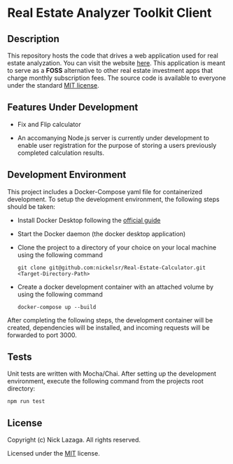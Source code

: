 <!-- prettier-ignore-start -->
# Real Estate Analyzer Toolkit Client


## Description

This repository hosts the code that drives a web application used for real estate analyzation. You can visit the website [here](https://real-estate-calculator-umber.vercel.app/). This application is meant to serve as a **FOSS** alternative to other real estate investment apps that charge monthly subscription fees. The source code is available to everyone under the standard [MIT license](https://github.com/nickelsr/Real-Estate-Calculator/blob/main/LICENSE.txt).


## Features Under Development

- Fix and Flip calculator

- An accomanying Node.js server is currently under development to enable user registration for the purpose of storing a users previously completed calculation results.


## Development Environment

This project includes a Docker-Compose yaml file for containerized development. To setup the development environment, the following steps should be taken:

- Install Docker Desktop following the [official guide](https://docs.docker.com/desktop/)

- Start the Docker daemon (the docker desktop application)

- Clone the project to a directory of your choice on your local machine using the following command

    ```
    git clone git@github.com:nickelsr/Real-Estate-Calculator.git <Target-Directory-Path>
    ```

- Create a docker development container with an attached volume by using the following command

    ```
    docker-compose up --build
    ```

After completing the following steps, the development container will be created, dependencies will be installed, and incoming requests will be forwarded to port 3000.


## Tests

Unit tests are written with Mocha/Chai. After setting up the development environment, execute the following command from the projects root directory:

```
npm run test
```


## License

Copyright (c) Nick Lazaga. All rights reserved.

Licensed under the [MIT](https://github.com/nickelsr/Real-Estate-Calculator/blob/main/LICENSE.txt) license.
<!-- prettier-ignore-end -->
